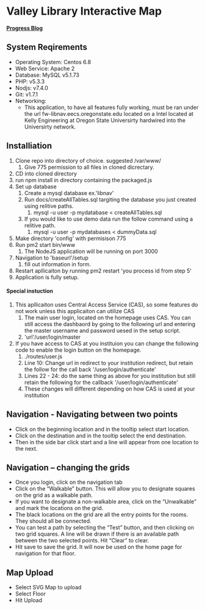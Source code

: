 # Valley Library Interactive Map

**[Progress Blog](https://github.com/NathanHealea/ValleyLibraryInteractiveMap/wiki/)**

## System Reqirements
* Operating System: Centos 6.8
* Web Service: Apache 2
* Database: MySQL v5.1.73
* PHP: v5.3.3
* Nodjs: v7.4.0
* Git: v1.7.1
* Networking:
  * This application, to have all features fully working, must be ran under the url fw-libnav.eecs.oregonstate.edu located on a Intel located at Kelly Engineering at Oregon State Universirty hardwired into the Universirty network.

## Installiation 
1. Clone repo into directory of choice. suggested /var/www/
	1. Give 775 permission to all files in cloned dicrectary.
2. CD into cloned directory
3. run npm install in directory containing the packaged.js
4. Set up database
	1. Create a mysql database ex.'libnav'
	2. Run docs/createAllTables.sql targiting the database you just created using relitive paths.
		1. mysql -u user -p mydatabase < createAllTables.sql
	3. If you would like to use demo data run the follow command using a relitive path.
		1. mysql -u user -p mydatabases < dummyData.sql
4. Make directory 'config' with permisison 775
5. Run pm2 start bin/www
	1. The NodeJS application will be running on port 3000
6. Navigation to 'baseurl'/setup
	1. fill out information in form.
7. Restart apllicaiton by running pm2 restart 'you process id from step 5'
8. Application is fully setup.

#### Special instuction 
1. This apllicaiton uses Central Access Service (CAS), so some features do not work unless this applicaiton can utilize CAS
	1. The main user login, located on the homepage uses CAS. You can still access the dashbaord by going to the following url and entering the master username and password uesed in the setup script.
	2. 'url'/user/login/master
2. If you have access to CAS at you instituion you can change the following code to enable the login button on the homepage.
	1. ./routes/user.js
	2. Line 10: Change url in redirect to your institution redirect, but retain the follow for the call back '/user/login/authenticate'
	3. Lines 22 - 24: do the same thing as above for you institution but still retain the following for the callback '/user/login/authenticate' 
	4. These changes will different depending on how CAS is used at your institution

## Navigation -  Navigating between two points 

* Click on the beginning location and in the tooltip select start location.
* Click on the destination and in the tooltip select the end destination.
* Then in the side bar click start and a line will appear from one location to the next.

## Navigation – changing the grids

* Once you login, click on the navigation tab
* Click on the “Walkable” button. This will allow you to designate squares on the grid as a walkable path. 
* If you want to designate a non-walkable area, click on the “Unwalkable” and mark the locations on the grid. 
* The black locations on the grid are all the entry points for the rooms. They should all be connected. 
* You can test a path by selecting the “Test” button, and then clicking on two grid squares. A line will be drawn if there is an available path between the two selected points. Hit “Clear” to clear. 
* Hit save to save the grid. It will now be used on the home page for navigation for that floor. 

## Map Upload

* Select SVG Map to upload
* Select Floor
* Hit Upload

